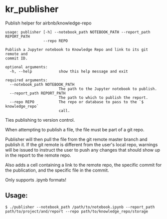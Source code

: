 # kr_publisher

Publish helper for airbnb/knowledge-repo

```
usage: publisher [-h] --notebook_path NOTEBOOK_PATH --report_path REPORT_PATH
                 --repo REPO

Publish a Jupyter notebook to Knowledge Repo and link to its git remote and
commit ID.

optional arguments:
  -h, --help            show this help message and exit

required arguments:
  --notebook_path NOTEBOOK_PATH
                        The path to the Jupyter notebook to publish.
  --report_path REPORT_PATH
                        The path to which to publish the report.
  --repo REPO           The repo or database to pass to the `$ knowledge_repo`
                        call.

```

Ties publishing to version control.

When attempting to publish a file, the file must be part of a git repo.

Publisher will then pull the file from the git remote master branch and publish it.  If the git remote is different from the user's local repo, warnings will be issued to instruct the user to push any changes that should show up in the report to the remote repo.

Also adds a cell containing a link to the remote repo, the specific commit for the publication, and the specific file in the commit.

Only supports .ipynb formats!


## Usage:

```
$ ./publisher --notebook_path /path/to/notebook.ipynb --report_path path/to/project/and/report --repo path/to/knowledge_repo/storage
```


